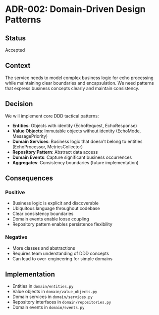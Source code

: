 # ADR-002: Domain-Driven Design Patterns

## Status
Accepted

## Context
The service needs to model complex business logic for echo processing while maintaining clear boundaries and encapsulation. We need patterns that express business concepts clearly and maintain consistency.

## Decision
We will implement core DDD tactical patterns:
- **Entities**: Objects with identity (EchoRequest, EchoResponse)
- **Value Objects**: Immutable objects without identity (EchoMode, MessagePriority)
- **Domain Services**: Business logic that doesn't belong to entities (EchoProcessor, MetricsCollector)
- **Repository Pattern**: Abstract data access
- **Domain Events**: Capture significant business occurrences
- **Aggregates**: Consistency boundaries (future implementation)

## Consequences

### Positive
- Business logic is explicit and discoverable
- Ubiquitous language throughout codebase
- Clear consistency boundaries
- Domain events enable loose coupling
- Repository pattern enables persistence flexibility

### Negative
- More classes and abstractions
- Requires team understanding of DDD concepts
- Can lead to over-engineering for simple domains

## Implementation
- Entities in `domain/entities.py`
- Value objects in `domain/value_objects.py`
- Domain services in `domain/services.py`
- Repository interfaces in `domain/repositories.py`
- Domain events in `domain/events.py`
